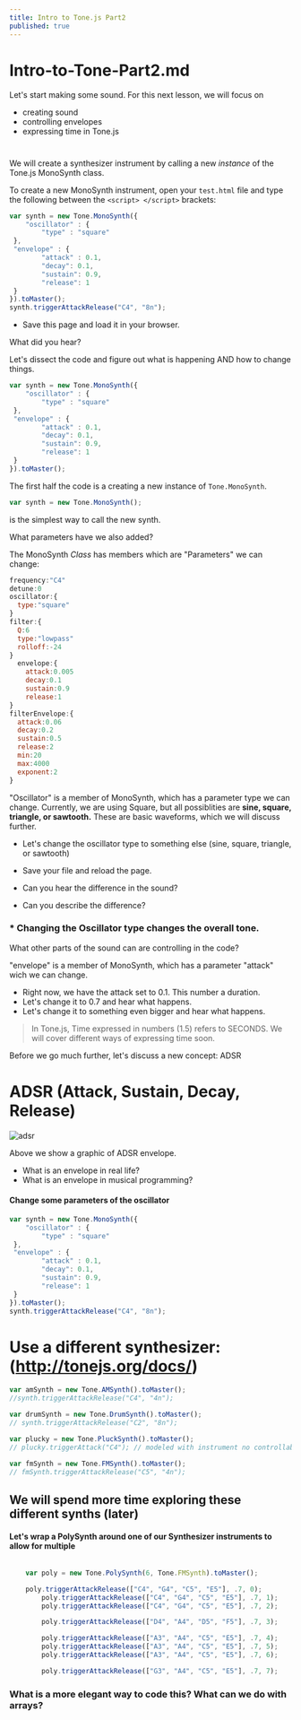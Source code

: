 ```yaml
--- 
title: Intro to Tone.js Part2
published: true
---
```



# Intro-to-Tone-Part2.md
Let's start making some sound. For this next lesson, we will focus on
- creating sound
- controlling envelopes
- expressing time in Tone.js

#  

We will create a synthesizer instrument by calling a new *instance* of the Tone.js MonoSynth class.

To create a new MonoSynth instrument, open your `test.html` file and type the following between the `<script> </script>` brackets:

``` javascript
var synth = new Tone.MonoSynth({
	"oscillator" : {
		"type" : "square"
 },
 "envelope" : {
		"attack" : 0.1,
		"decay": 0.1,
		"sustain": 0.9,
		"release": 1
 }
}).toMaster();
synth.triggerAttackRelease("C4", "8n");
```
- Save this page and load it in your browser.

What did you hear?


Let's dissect the code and figure out what is happening AND how to change things.

```javascript
var synth = new Tone.MonoSynth({
	"oscillator" : {
		"type" : "square"
 },
 "envelope" : {
		"attack" : 0.1,
		"decay": 0.1,
		"sustain": 0.9,
		"release": 1
 }
}).toMaster();
```

The first half the code is a creating a new instance of ```Tone.MonoSynth```.
```javascript
var synth = new Tone.MonoSynth();
```

is the simplest way to call the new synth.

What parameters have we also added?

The MonoSynth *Class* has members which are "Parameters" we can change:
```javascript
frequency:"C4"
detune:0
oscillator:{
  type:"square"
}
filter:{
  Q:6
  type:"lowpass"
  rolloff:-24
}
  envelope:{
    attack:0.005
    decay:0.1
    sustain:0.9
    release:1
}
filterEnvelope:{
  attack:0.06
  decay:0.2
  sustain:0.5
  release:2
  min:20
  max:4000
  exponent:2
}
```

"Oscillator" is a member of MonoSynth, which has a parameter type we can change. Currently, we are using Square, but all possiblities are **sine, square, triangle, or sawtooth.** These are basic waveforms, which we will discuss further.

- Let's change the oscillator type to something else (sine, square, triangle, or sawtooth)
- Save your file and reload the page.

- Can you hear the difference in the sound?
- Can you describe the difference?


### \* Changing the Oscillator type changes the overall tone.

What other parts of the sound can are controlling in the code?

"envelope" is a member of MonoSynth, which has a parameter "attack" wich we can change.

- Right now, we have the attack set to 0.1. This number a duration.
- Let's change it to 0.7 and hear what happens.
- Let's change it to something even bigger and hear what happens.

> In Tone.js, Time expressed in numbers (1.5) refers to SECONDS. We will cover different ways of expressing time soon.

Before we go much further, let's discuss a new concept: ADSR

# ADSR (Attack, Sustain, Decay, Release)

![adsr](https://upload.wikimedia.org/wikipedia/commons/e/ea/ADSR_parameter.svg "adsr_image")

Above we show a graphic of ADSR envelope.
- What is an envelope in real life?
- What is an envelope in musical programming?

#### Change some parameters of the oscillator

``` javascript
var synth = new Tone.MonoSynth({
	"oscillator" : {
		"type" : "square"
 },
 "envelope" : {
		"attack" : 0.1,
		"decay": 0.1,
		"sustain": 0.9,
		"release": 1
 }
}).toMaster();
synth.triggerAttackRelease("C4", "8n");
```

# Use a different synthesizer: (http://tonejs.org/docs/)

```javascript
var amSynth = new Tone.AMSynth().toMaster();
//synth.triggerAttackRelease("C4", "4n");

var drumSynth = new Tone.DrumSynth().toMaster();
// synth.triggerAttackRelease("C2", "8n");

var plucky = new Tone.PluckSynth().toMaster();
// plucky.triggerAttack("C4"); // modeled with instrument no controllable sustain

var fmSynth = new Tone.FMSynth().toMaster();
// fmSynth.triggerAttackRelease("C5", "4n");

```
## We will spend more time exploring these different synths (later)

#### Let's wrap a PolySynth around one of our Synthesizer instruments to allow for multiple

```javascript

    var poly = new Tone.PolySynth(6, Tone.FMSynth).toMaster();

    poly.triggerAttackRelease(["C4", "G4", "C5", "E5"], .7, 0);
		poly.triggerAttackRelease(["C4", "G4", "C5", "E5"], .7, 1);
		poly.triggerAttackRelease(["C4", "G4", "C5", "E5"], .7, 2);

		poly.triggerAttackRelease(["D4", "A4", "D5", "F5"], .7, 3);

		poly.triggerAttackRelease(["A3", "A4", "C5", "E5"], .7, 4);
		poly.triggerAttackRelease(["A3", "A4", "C5", "E5"], .7, 5);
		poly.triggerAttackRelease(["A3", "A4", "C5", "E5"], .7, 6);

		poly.triggerAttackRelease(["G3", "A4", "C5", "E5"], .7, 7);
```


### What is a more elegant way to code this? What can we do with arrays?
